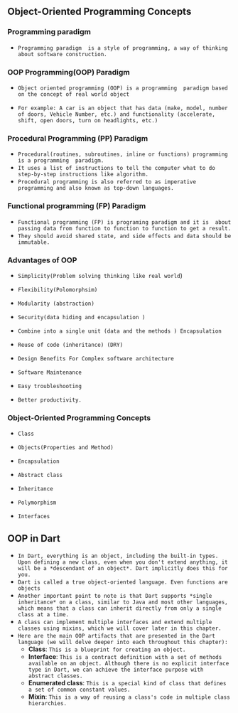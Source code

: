 ##                  Object-Oriented Programming Concepts







### Programming paradigm

- `Programming paradigm  is a style of programming, a way of thinking about software construction.`







### OOP Programming(OOP)  Paradigm

- `Object oriented programming (OOP) is a programming  paradigm based on the concept of real world object`

- `For example: A car is an object that has data (make, model, number of doors, Vehicle Number, etc.) and functionality (accelerate, shift, open doors, turn on headlights, etc.)`

  




### Procedural Programming (PP) Paradigm

- `Procedural(routines, subroutines, inline or functions) programming is a programming  paradigm. `
- `It uses a list of instructions to tell the computer what to do step-by-step instructions like algorithm.`
- `Procedural programming is also referred to as imperative programming and also known as top-down languages. `





### Functional programming (FP) Paradigm

- `Functional programming (FP) is programing paradigm and it is  about passing data from function to function to function to get a result.`
- `They should avoid shared state, and side effects and data should be immutable.`







### Advantages  of OOP 

- `Simplicity(Problem solving thinking like real world`)

- `Flexibility(Polomorphsim)`
- `Modularity (abstraction)`
- `Security(data hiding and encapsulation )`
- `Combine into a single unit (data and the methods ) Encapsulation `
- `Reuse of code (inheritance) (DRY) `
- ` Design Benefits For Complex software architecture `
- `Software Maintenance`
- `Easy troubleshooting`
- `Better productivity. `





### Object-Oriented Programming Concepts

- `Class`

- `Objects(Properties and Method)`

- `Encapsulation`

- `Abstract class`

- `Inheritance`

- `Polymorphism`

- `Interfaces`

  

  







## OOP in Dart

- `In Dart, everything is an object, including the built-in types. Upon defining a new class, even when you don't extend anything, it will be a *descendant of an object*. Dart implicitly does this for you.`
- `Dart is called a true object-oriented language. Even functions are objects`
- `Another important point to note is that Dart supports *single inheritance* on a class, similar to Java and most other languages, which means that a class can inherit directly from only a single class at a time.`
- `A class can implement multiple interfaces and extend multiple classes using mixins, which we will cover later in this chapter.`
- `Here are the main OOP artifacts that are presented in the Dart language (we will delve deeper into each throughout this chapter):`
  - **Class**: `This is a blueprint for creating an object.`
  - **Interface**: `This is a contract definition with a set of methods available on an object. Although there is no explicit interface type in Dart, we can achieve the interface purpose with abstract classes.`
  - **Enumerated class**: `This is a special kind of class that defines a set of common constant values.`
  - **Mixin**: `This is a way of reusing a class's code in multiple class hierarchies.`









